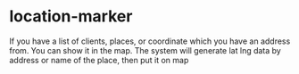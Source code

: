 # location-marker
If you have a list of clients, places, or coordinate which you have an address from. You can show it in the map. The system will generate lat lng data by address or name of the place, then put it on map
